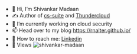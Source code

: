 
- 👋 Hi, I’m Shivankar Madaan
- ✍️ Author of [cs-suite](https://github.com/SecurityFTW/cs-suite) and [Thundercloud](https://github.com/Rnalter/ThunderCloud)
- 🌱 I’m currently working on cloud security
- 📫 Head over to my blog https://rnalter.github.io/
- 💬 How to reach me: [Linkedin](https://www.linkedin.com/in/shivankar-madaan-16155a15a/)
- 👀 Views <img src="https://profile-counter.glitch.me/shivankar-madaan/count.svg" alt="shivankar-madaan" />
